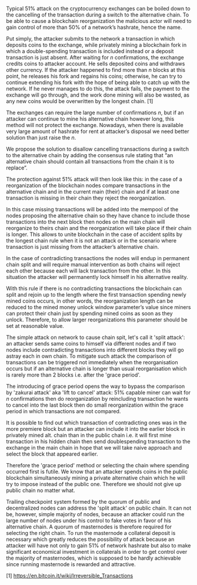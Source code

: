 Typical 51% attack on the cryptocurrency exchanges can be boiled down to the cancelling of the transaction during a switch to the alternative chain. To be able to cause a blockchain reorganization the malicious actor will need to gain control of more than 50% of a network’s hashrate, hence the name.

Put simply, the attacker submits to the network a transaction in which deposits coins to the exchange, while privately mining a blockchain fork in which a double-spending transaction is included instead or a deposit transaction is just absent. After waiting for *n* confirmations, the exchange credits coins to attacker account. He sells deposited coins and withdraws other currency. If the attacker happened to find more than *n* blocks at this point, he releases his fork and regains his coins; otherwise, he can try to continue extending his fork with the hope of being able to catch up with the network. If he never manages to do this, the attack fails, the payment to the exchange will go through, and the work done mining will also be wasted, as any new coins would be overwritten by the longest chain. [1]

The exchanges can require the large number of confirmations *n*, but if an attacker can continue to mine his alternative chain however long, this method will not protect the exchange. Nowadays, when there is available very large amount of hashrate for rent at attacker’s disposal we need better solution than just raise the *n*.

We propose the solution to disallow cancelling transactions during a switch to the alternative chain by adding the consensus rule stating that “an alternative chain should contain all transactions from the chain it is to replace”.

The protection against 51% attack will then look like this: in the case of a reorganization of the blockchain nodes compare transactions in the alternative chain and in the current main (their) chain and if at least one transaction is missing in their chain they reject the reorganization.

In this case missing transactions will be added into the mempool of the nodes proposing the alternative chain so they have chance to include those transactions into the next block then nodes on the main chain will reorganize to theirs chain and the reorganization will take place if their chain is longer. This allows to unite blockchain in the case of accident splits by the longest chain rule when it is not an attack or in the scenario where transaction is just missing from the attacker’s alternative chain.

In the case of contradicting transactions the nodes will endup in permanent chain split and will require manual intervention as both chains will reject each other because each will lack transaction from the other. In this situation the attacker will permanently lock himself in his alternative reality.

With this rule if there is no contradicting transactions the blockchain can split and rejoin up to the length where the first transaction spending newly mined coins occurs, in other words, the reorganization length can be reduced to the mined money unlock window parameter’s value since miners can protect their chain just by spending mined coins as soon as they unlock. Therefore, to allow larger reorganizations this parameter should be set at reasonable value.

The simple attack on network to cause chain spit, let's call it 'split attack': an attacker sends same coins to himself via different nodes and if two nodes include contradicting transactions into different blocks they will go astray each in own chain. To mitigate such attack the comparison of transactions can be triggered not immediately when the reorganisation occurs but if an alternative chain is longer than usual reorganisation which is rarely more than 2 blocks i.e. after the 'grace period'.

The introducing of grace period opens the way to bypass the comparison by 'zakurai attack' aka 'lift to cancel' attack: 51% capable miner can wait for *n* confirmations then do reorganization by reincluding transaction he wants to cancel into the last block then do small reorganization within the grace period in which transactions are not compared.

It is possible to find out which transaction of contradicting ones was in the more premiere block but an attacker can include it into the earlier block in privately mined alt. chain than in the public chain i.e. it will first mine transaction in his hidden chain then send doublespending transaction to the exchange in the main chain in hope that we will take naive approach and select the block that appeared earlier.

Therefore the 'grace period' method or selecting the chain where spending occurred first is futile. We know that an attacker spends coins in the public blockchain simultaneously mining a private alternative chain which he will try to impose instead of the public one. Therefore we should not give up public chain no matter what.

Trailing checkpoint system formed by the quorum of public and decentralized nodes can address the 'split attack' on public chain. It can not be, however, simple majority of nodes, because an attacker could run the large number of nodes under his control to fake votes in favor of his alternative chain. A quorum of masternodes is therefore required for selecting the right chain. To run the masternode a collateral deposit is necessary which greatly reduces the possibility of attack because an attacker will have not only to gain 51% of network hashrate but also to make significant economical investment in collaterals in order to get control over the majority of masternodes, which is supposed to be hardly achievable since running masternode is rewarded and attractive.



[1] https://en.bitcoin.it/wiki/Irreversible_Transactions
